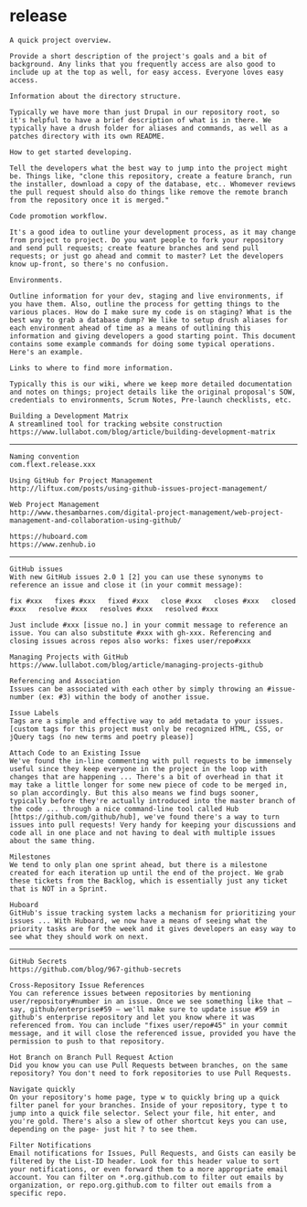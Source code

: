 release
=======

    A quick project overview.

    Provide a short description of the project's goals and a bit of background. Any links that you frequently access are also good to include up at the top as well, for easy access. Everyone loves easy access.

    Information about the directory structure.

    Typically we have more than just Drupal in our repository root, so it's helpful to have a brief description of what is in there. We typically have a drush folder for aliases and commands, as well as a patches directory with its own README.

    How to get started developing.

    Tell the developers what the best way to jump into the project might be. Things like, "clone this repository, create a feature branch, run the installer, download a copy of the database, etc.. Whomever reviews the pull request should also do things like remove the remote branch from the repository once it is merged."

    Code promotion workflow.

    It's a good idea to outline your development process, as it may change from project to project. Do you want people to fork your repository and send pull requests; create feature branches and send pull requests; or just go ahead and commit to master? Let the developers know up-front, so there's no confusion.

    Environments.

    Outline information for your dev, staging and live environments, if you have them. Also, outline the process for getting things to the various places. How do I make sure my code is on staging? What is the best way to grab a database dump? We like to setup drush aliases for each environment ahead of time as a means of outlining this information and giving developers a good starting point. This document contains some example commands for doing some typical operations. Here's an example.

    Links to where to find more information.

    Typically this is our wiki, where we keep more detailed documentation and notes on things; project details like the original proposal's SOW, credentials to environments, Scrum Notes, Pre-launch checklists, etc.
    
    Building a Development Matrix
    A streamlined tool for tracking website construction
    https://www.lullabot.com/blog/article/building-development-matrix

---
    
    Naming convention
    com.flext.release.xxx
    
    Using GitHub for Project Management
    http://liftux.com/posts/using-github-issues-project-management/
    
    Web Project Management
    http://www.thesambarnes.com/digital-project-management/web-project-management-and-collaboration-using-github/
    
    https://huboard.com
    https://www.zenhub.io

---    
    
    GitHub issues
    With new GitHub issues 2.0 1 [2] you can use these synonyms to reference an issue and close it (in your commit message):

    fix #xxx   fixes #xxx   fixed #xxx   close #xxx   closes #xxx   closed #xxx   resolve #xxx   resolves #xxx   resolved #xxx
    
    Just include #xxx [issue no.] in your commit message to reference an issue. You can also substitute #xxx with gh-xxx. Referencing and closing issues across repos also works: fixes user/repo#xxx
    
    Managing Projects with GitHub
    https://www.lullabot.com/blog/article/managing-projects-github
    
    Referencing and Association
    Issues can be associated with each other by simply throwing an #issue-number (ex: #3) within the body of another issue. 
    
    Issue Labels
    Tags are a simple and effective way to add metadata to your issues. [custom tags for this project must only be recognized HTML, CSS, or jQuery tags (no new terms and poetry please)]
    
    Attach Code to an Existing Issue
    We've found the in-line commenting with pull requests to be immensely useful since they keep everyone in the project in the loop with changes that are happening ... There's a bit of overhead in that it may take a little longer for some new piece of code to be merged in, so plan accordingly. But this also means we find bugs sooner, typically before they're actually introduced into the master branch of the code ... through a nice command-line tool called Hub [https://github.com/github/hub], we've found there's a way to turn issues into pull requests! Very handy for keeping your discussions and code all in one place and not having to deal with multiple issues about the same thing.
    
    Milestones
    We tend to only plan one sprint ahead, but there is a milestone created for each iteration up until the end of the project. We grab these tickets from the Backlog, which is essentially just any ticket that is NOT in a Sprint.
    
    Huboard
    GitHub's issue tracking system lacks a mechanism for prioritizing your issues ... With Huboard, we now have a means of seeing what the priority tasks are for the week and it gives developers an easy way to see what they should work on next.

---

    GitHub Secrets
    https://github.com/blog/967-github-secrets
    
    Cross-Repository Issue References
    You can reference issues between repositories by mentioning user/repository#number in an issue. Once we see something like that — say, github/enterprise#59 — we'll make sure to update issue #59 in github's enterprise repository and let you know where it was referenced from. You can include "fixes user/repo#45" in your commit message, and it will close the referenced issue, provided you have the permission to push to that repository.
    
    Hot Branch on Branch Pull Request Action
    Did you know you can use Pull Requests between branches, on the same repository? You don't need to fork repositories to use Pull Requests.
    
    Navigate quickly
    On your repository's home page, type w to quickly bring up a quick filter panel for your branches. Inside of your repository, type t to jump into a quick file selector. Select your file, hit enter, and you're gold. There's also a slew of other shortcut keys you can use, depending on the page- just hit ? to see them.
    
    Filter Notifications
    Email notifications for Issues, Pull Requests, and Gists can easily be filtered by the List-ID header. Look for this header value to sort your notifications, or even forward them to a more appropriate email account. You can filter on *.org.github.com to filter out emails by organization, or repo.org.github.com to filter out emails from a specific repo.
    
